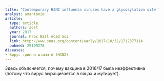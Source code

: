 ```yaml
---
title: "Contemporary H3N2 influenza viruses have a glycosylation site that alters binding of antibodies elicited by egg-adapted vaccine strains"
analyst: amantonio
article:
  type: article
  authors: Zost
  year: 2017
  journal: Proc Natl Acad Sci
  link: http://www.pnas.org/content/early/2017/10/31/1712377114
  pubmed: 29109276
diseases:
- Вирус гриппа штамм A (H3N2)
---
```


Здесь объясняется, почему вакцина в 2016/17 была неэффективна (потому что вирус выращивается в яйцах и мутирует).
